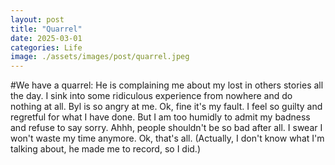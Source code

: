 ```yaml
---
layout: post
title: "Quarrel"
date: 2025-03-01
categories: Life
image: ./assets/images/post/quarrel.jpeg
---
```

#We have a quarrel: 
He is complaining me about my lost in others stories all the day. I sink into some ridiculous experience from nowhere and 
do nothing at all. Byl is so angry at me. Ok, fine it's my fault. 
I feel so guilty and regretful for what I have done. But I am too humidly to admit my badness and refuse to say sorry. Ahhh, 
people shouldn't be so bad after all.
I swear I won't waste my time anymore. Ok, that's all. (Actually, I don't know what I'm talking about, he made me to record, so I did.) 
